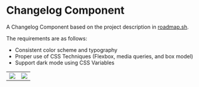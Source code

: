 # Changelog Component

A Changelog Component based on the project description in <a href="https://roadmap.sh/projects/changelog-component" target="_blank">roadmap.sh</a>.

The requirements are as follows:
- Consistent color scheme and typography
- Proper use of CSS Techniques (Flexbox, media queries, and box model)
- Support dark mode using CSS Variables

<table>
  <tr>
    <td><image src="https://github.com/user-attachments/assets/fb9ddb75-2c61-4957-8716-e48a2107738b"></td>
    <td><image src="https://github.com/user-attachments/assets/9dbb8584-a14d-4940-96f7-5616e4811f78"></td>
  </tr>
</table>
